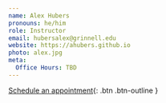 ```yaml
---
name: Alex Hubers
pronouns: he/him
role: Instructor
email: hubersalex@grinnell.edu
website: https://ahubers.github.io
photo: alex.jpg
meta:
  Office Hours: TBD
---
```


[Schedule an appointment](https://calendly.com/ahubers2/30min){: .btn .btn-outline }
